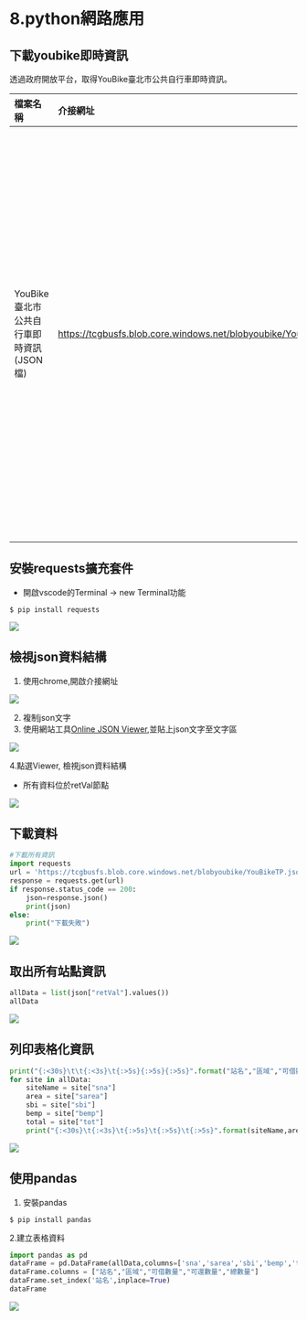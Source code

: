 # 8.python網路應用
## 下載youbike即時資訊
透過政府開放平台，取得YouBike臺北市公共自行車即時資訊。

| 檔案名稱 | 介接網址 | 主要欄位說明 |
|:--|:--|:--|
| YouBike臺北市公共自行車即時資訊(JSON檔) | https://tcgbusfs.blob.core.windows.net/blobyoubike/YouBikeTP.json | sno(站點代號)、sna(場站中文名稱)、tot(場站總停車格)、sbi(場站目前車輛數量)、sarea(場站區域)、mday(資料更新時間)、lat(緯度)、lng(經度)、ar(地點)、sareaen(場站區域英文)、snaen(場站名稱英文)、aren(地址英文)、bemp(空位數量)、act(全站禁用狀態) |

## 安裝requests擴充套件

- 開啟vscode的Terminal -> new Terminal功能

```
$ pip install requests
```

![](./images/pic1.png)

## 檢視json資料結構

1. 使用chrome,開啟介接網址

![](./images/pic2.png)

2. 複制json文字
3. 使用網站工具[Online JSON Viewer](http://jsonviewer.stack.hu/),並貼上json文字至文字區

![](./images/pic3.png)

4.點選Viewer, 檢視json資料結構

- 所有資料位於retVal節點

![](./images/pic4.png)

## 下載資料

```python
#下載所有資訊
import requests
url = 'https://tcgbusfs.blob.core.windows.net/blobyoubike/YouBikeTP.json'
response = requests.get(url)
if response.status_code == 200:
    json=response.json()
    print(json)
else:
    print("下載失敗")
```

![](./images/pic5.png)

## 取出所有站點資訊

```python
allData = list(json["retVal"].values())
allData
```

![](./images/pic6.png)

## 列印表格化資訊

```python
print("{:<30s}\t\t{:<3s}\t{:>5s}{:>5s}{:>5s}".format("站名","區域","可借數量","可還數量","總數量"))
for site in allData:
    siteName = site["sna"]
    area = site["sarea"]
    sbi = site["sbi"]
    bemp = site["bemp"]
    total = site["tot"]
    print("{:<30s}\t{:<3s}\t{:>5s}\t{:>5s}\t{:>5s}".format(siteName,area,sbi,bemp,total))
```

![](./images/pic7.png)

## 使用pandas

1. 安裝pandas

```
$ pip install pandas
```

2.建立表格資料

```python
import pandas as pd
dataFrame = pd.DataFrame(allData,columns=['sna','sarea','sbi','bemp','tot'])
dataFrame.columns = ["站名","區域","可借數量","可還數量","總數量"]
dataFrame.set_index('站名',inplace=True)
dataFrame
```

![](./images/pic8.png)






